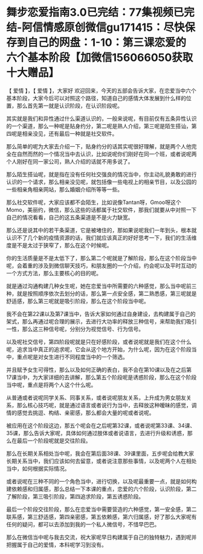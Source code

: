 # 舞步恋爱指南3.0已完结：77集视频已完结-阿信情感原创微信gu171415：尽快保存到自己的网盘：1-10：第三课恋爱的六个基本阶段【加微信156066050获取十大赠品】

【 爱情 】，【 爱情 】，大家好 欢迎回来，今天的五部会告诉大家，在恋爱当中六个基本阶段，大家今后可以对照这个路径，知道自己的感情大体发展到什么样的位置，那么首先第一就是认识阶段，在认识阶段呢。

其实就是我们和异性通过什么渠道认识的，一般来说呢，有目前仅有五条异性认识的一个渠道，那么一种呢是贴身约分，第二呢是熟人介绍，第三呢是陌生搭讪，第四呢是相亲没见，还有最后一种就是社交软件。

那么简单的呢为大家去介绍一下，贴身约分的话其实呢很好理解，就是两个人他完全在自然而然的一个情况当中去认识，比如说呢你们刚好在同一个班，或者说呢两个人刚好在同一家公司，熟人介绍的话就不用多说了。

那么陌生搭讪呢，就是指在没有任何社交强良的情况当中，你主动礼貌勇敢的进行认识的一个请求，那么相亲没见呢，就包括像一些电视上的相亲节目，以及公园的一些相亲角相亲网站，那么婚姻介绍所等等一些。

那么社交软件呢，大家应该都不会陌生，比如说像Tantan呀，Gmoo呀这个Momo，美丽约，微信，那么这些的话都属于社交软件，那我们就要从中对照一下自己的情况看看，自己的这五条渠道是不是火力缺宽。

那么还是说其中的若干条渠道，它是被堵住的，那如果说呢我们一年到头，根本就认识不了几个新的疫情资源的话，我们就应该真正的好好思考一下，我们的生活维度是不是太过于狭窄了，那么在这个时候呢。

你的生活质量是不是太低下了，那么第二个呢就是了解阶段，那么在这个阶段当中呢，会着重的涉及到微信聊天技巧，和朋友圈的一个介绍，约会呢以及平时互动的一个方式方法，那么主要核心的目的呢。

就是通过沟通构建几种女生呢，她在恋爱当中所需要的六种感觉，那么当中呢前三种，就是按照顺序依次去划分的话，那么第一点安全感，第二熟悉感，第三呢就是舒适感，那么第三呢就是吸引阶段，那么在这个阶段当中呢。

我不会在第22课以及第7课当中，告诉大家如何通过自身建设，去构建属于自己的架式，那么再通过呢合理的展示，去进行大功率的释放三种信号，来帮助我们吸引一性，那么这三种信号呢，分别分为视觉信号、行为信号。

以及呢社交信号，第四阶段呢就是只在好感阶段，或者说呢就是我们在这个什么呢，追求当中真正的追求呢，它会从这个地方开始，为什么呢，因为在这个阶段当中，重点呢是对女生进行不同程度当中的一个筛选。

并且赋予女生可得性，那么以及如何正确的表白，我不会在第10课以及在之后第17课当中，为大家详细的去讲解，那么第五个阶段呢是诱惑阶段，那么在这个阶段当中呢，重点是将两个人这个什么呢。

从普通或者说呢同学关系、同事关系，或者说呢朋友关系，上升成为男女朋友关系，那么核心技巧呢，就是通过语言或者说行为当中，去释放这种暧昧的感觉，调情的感觉去挑逗、构结、亲密感，那么都会大量的呢或者说呢。

被应用在这个阶段这边，那五个呢会在之后呢第32课，或者说呢第33课、34课、35课，那么告诉大家呢，具体如何通过肢体或者说语言，去进行升级和诱惑，那么在最后一个阶段呢就是交往阶段。

那么在长期关系相处当中呢，我会在第后面38课、39课里面，五步呢会给教大家长期关系当中，我们应该如何去留意，或者说注意那些事情，以及呢两个人在相处当中，如何根据实际情况。

或者说呢在三种不同的一个角色当中，进行切换，以及呢最重要一点，就是如何构建依赖感和归属感，那么总结一下本课的重点，恋爱的六个阶段，认识阶段，第二了解阶段，第三吸引阶段，第四追求阶段，第五诱惑阶段。

最后一个阶段交往阶段，那么在恋爱当中需要营造的六种感觉，第一安全感，第二联系感，第三舒适感，第四亲密感，第五依赖感，第六归属感，好了那么大家呢有任何的疑问，都可以去添加到我的一个私人微信号，不惜早巴巴。

那么在微信当中呢与我去交流，祝大家呢早日构建属于自己的独特魅力，遇到呢并把握属于自己的爱情，本科呢学习到没有。